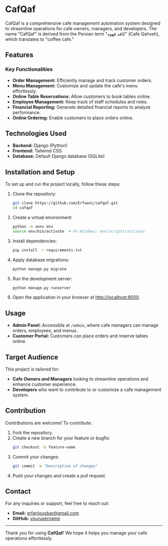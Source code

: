 # CafQaf

CafQaf is a comprehensive cafe management automation system designed to streamline operations for cafe owners, managers, and developers. The name "CafQaf" is derived from the Persian term "کافه قهوه" (Cafe Qahveh), which translates to "coffee cafe."

## Features

### Key Functionalities
- **Order Management:** Efficiently manage and track customer orders.
- **Menu Management:** Customize and update the cafe's menu effortlessly.
- **Online Table Reservations:** Allow customers to book tables online.
- **Employee Management:** Keep track of staff schedules and roles.
- **Financial Reporting:** Generate detailed financial reports to analyze performance.
- **Online Ordering:** Enable customers to place orders online.

## Technologies Used
- **Backend:** Django (Python)
- **Frontend:** Tailwind CSS
- **Database:** Default Django database (SQLite)

## Installation and Setup

To set up and run the project locally, follow these steps:

1. Clone the repository:
   ```bash
   git clone https://github.com/Erfaani/cafqaf.git
   cd cafqaf
   ```

2. Create a virtual environment:
   ```bash
   python -m venv env
   source env/bin/activate  # On Windows: env\Scripts\activate
   ```

3. Install dependencies:
   ```bash
   pip install -r requirements.txt
   ```

4. Apply database migrations:
   ```bash
   python manage.py migrate
   ```

5. Run the development server:
   ```bash
   python manage.py runserver
   ```

6. Open the application in your browser at [http://localhost:8000](http://localhost:8000).

## Usage

- **Admin Panel:** Accessible at `/admin`, where cafe managers can manage orders, employees, and menus.
- **Customer Portal:** Customers can place orders and reserve tables online.

## Target Audience

This project is tailored for:
- **Cafe Owners and Managers** looking to streamline operations and enhance customer experience.
- **Developers** who want to contribute to or customize a cafe management system.

## Contribution

Contributions are welcome! To contribute:
1. Fork the repository.
2. Create a new branch for your feature or bugfix:
   ```bash
   git checkout -b feature-name
   ```
3. Commit your changes:
   ```bash
   git commit -m "Description of changes"
   ```
4. Push your changes and create a pull request.


## Contact

For any inquiries or support, feel free to reach out:
- **Email:** erfanjouybar@gmail.com
- **GitHub:** [yourusername](https://github.com/erfaani)

---

Thank you for using **CafQaf**! We hope it helps you manage your cafe operations effortlessly.

